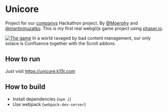 # Unicore
Project for our [companys](http://k15t.com) Hackathon project. By [@Moerphy](https://github.com/Moerphy) and [@martinmuzatko](https://github.com/martinmuzatko).
This is my first real webgl/js game project using [phaser.io](https://phaser.io/).

[![The game](http://i.imgur.com/mf2BcQr.png)](https://unicore.k15t.com)
In a world ravaged by bad content management, our only solace is Confluence together with the Scroll addons.

## How to run

Just visit https://unicore.k15t.com

## How to build

* Install dependencies (`npm i`)
* Use webpack (`webpack-dev-server`)
